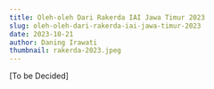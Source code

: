 ```yaml
---
title: Oleh-oleh Dari Rakerda IAI Jawa Timur 2023
slug: oleh-oleh-dari-rakerda-iai-jawa-timur-2023
date: 2023-10-21
author: Daning Irawati
thumbnail: rakerda-2023.jpeg
---
```

\[To be Decided]